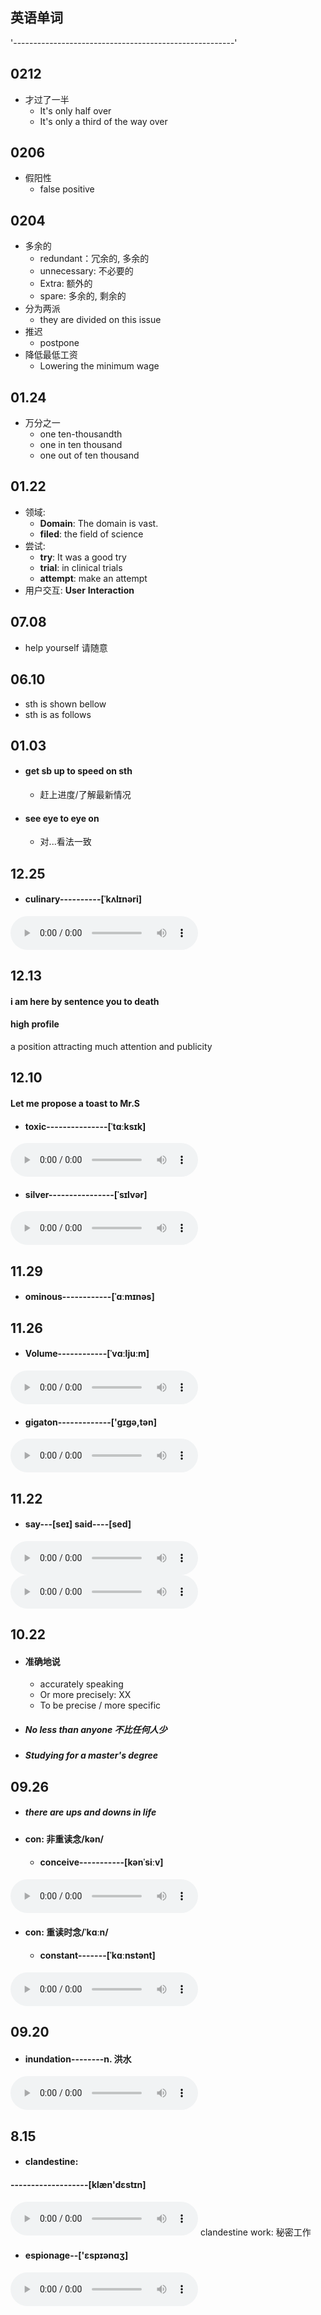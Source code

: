 ## 英语单词

'-------------------------------------------------------'

## 0212

- 才过了一半
  - It's only half over
  - It's only a third of the way over

## 0206

- 假阳性
  - false positive

## 0204

- 多余的
  - redundant：冗余的, 多余的
  - unnecessary: 不必要的
  - Extra: 额外的
  - spare: 多余的, 剩余的
- 分为两派
  - they are divided on this issue
- 推迟
  - postpone
- 降低最低工资
  - Lowering the minimum wage

## 01.24

- 万分之一
    - one ten-thousandth
    - one in ten thousand
    - one out of ten thousand

## 01.22

- 领域: 
    - **Domain**: The domain is vast.
    - **filed**: the field of science
- 尝试: 
    - **try**: It was a good try
    - **trial**: in clinical trials
    - **attempt**: make an attempt 
- 用户交互: **User** **Interaction**

## 07.08

- help yourself    请随意

## 06.10

- sth is shown bellow
- sth is as follows

## 01.03

- #### get sb up to speed on sth

    - 赶上进度/了解最新情况

- #### see eye to eye on

    - 对...看法一致

## 12.25

- #### culinary----------[ˈkʌlɪnəri]

<audio controls src="http://dict.youdao.com/dictvoice?audio=culinary&type=2"></audio>
## 12.13

#### i am here by sentence you to death

#### high profile

a position attracting much attention and publicity

## 12.10

#### Let me propose a toast to Mr.S

- #### toxic---------------[ˈtɑːksɪk]

<audio controls src="http://dict.youdao.com/dictvoice?audio=silver&type=2"></audio>
- #### silver----------------[ˈsɪlvər]

<audio controls src="http://dict.youdao.com/dictvoice?audio=silver&type=2"></audio>
## 11.29

- #### ominous------------[ˈɑːmɪnəs]


## 11.26

- #### Volume------------[ˈvɑːljuːm]

<audio controls src="http://dict.youdao.com/dictvoice?audio=Volume&type=2"></audio>
- #### gigaton-------------['gɪgə,tən]

<audio controls src="http://dict.youdao.com/dictvoice?audio=gigaton&type=2"></audio>
## 11.22

- #### say---[seɪ]   said----[sed]

<audio controls src="http://dict.youdao.com/dictvoice?audio=say&type=2"></audio>
<audio controls src="http://dict.youdao.com/dictvoice?audio=said&type=2"></audio>
## 10.22

- #### 准确地说

    - accurately speaking 
    - Or more precisely: XX
    - To be precise / more specific

- ##### No less than anyone 不比任何人少

- ##### Studying for a master's degree


## 09.26

- ##### there are ups and downs in life

- #### con: 非重读念/kən/
  
  - #### conceive-----------[kənˈsiːv]
  
<audio controls src="http://dict.youdao.com/dictvoice?audio=conceive&type=2"></audio>
- #### con: 重读时念/ˈkɑːn/
  
    - #### constant-------[ˈkɑːnstənt]
    
<audio controls src="http://dict.youdao.com/dictvoice?audio=constant&type=2"></audio>
## 09.20

- #### inundation--------**n. 洪水** 

<audio controls src="http://dict.youdao.com/dictvoice?audio=inundation&type=2"></audio>
## 8.15

- #### clandestine: 

#### -------------------[klæn'dɛstɪn]

<audio controls src="http://dict.youdao.com/dictvoice?audio=clandestine&type=2"></audio>
clandestine work: 秘密工作

- #### espionage--['ɛspɪənɑʒ]

<audio controls src="http://dict.youdao.com/dictvoice?audio=espionage&type=2"></audio>
